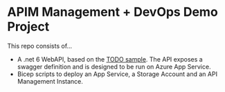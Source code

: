 # APIM Management + DevOps Demo Project

This repo consists of...

* A .net 6 WebAPI, based on the [TODO sample](https://github.com/Azure-Samples/dotnet-core-api).  The API exposes a swagger definition and is designed to be run on Azure App Service.
* Bicep scripts to deploy an App Service, a Storage Account and an API Management Instance.
